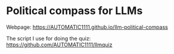 # Political compass for LLMs

Webpage: https://AUTOMATIC1111.github.io/llm-political-compass

The script I use for doing the quiz: https://github.com/AUTOMATIC1111/llmquiz
